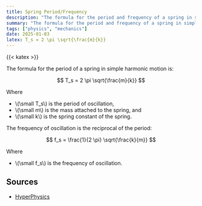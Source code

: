 ```yaml
---
title: Spring Period/Frequency
description: "The formula for the period and frequency of a spring in simple harmonic motion."
summary: "The formula for the period and frequency of a spring in simple harmonic motion."
tags: ["physics", "mechanics"]
date: 2025-01-03
latex: T_s = 2 \pi \sqrt{\frac{m}{k}}
---
```


{{< katex >}}

The formula for the period of a spring in simple harmonic motion is:

$$ T_s = 2 \pi \sqrt{\frac{m}{k}} $$

Where

* \\(\small T_s\\) is the period of oscillation,
* \\(\small m\\) is the mass attached to the spring, and
* \\(\small k\\) is the spring constant of the spring.

The frequency of oscillation is the reciprocal of the period:

$$ f_s = \frac{1}{2 \pi} \sqrt{\frac{k}{m}} $$

Where

* \\(\small f_s\\) is the frequency of oscillation.

## Sources

- [HyperPhysics](http://hyperphysics.phy-astr.gsu.edu/hbase/shm2.html)
